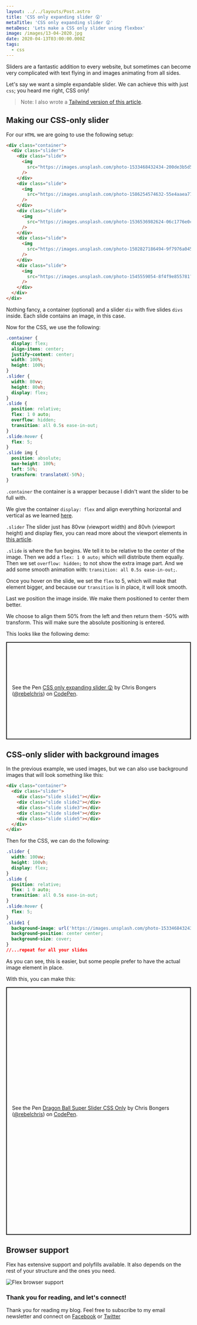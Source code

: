 ```yaml
---
layout: ../../layouts/Post.astro
title: 'CSS only expanding slider 😲'
metaTitle: 'CSS only expanding slider 😲'
metaDesc: 'Lets make a CSS only slider using flexbox'
image: /images/13-04-2020.jpg
date: 2020-04-13T03:00:00.000Z
tags:
  - css
---
```


Sliders are a fantastic addition to every website, but sometimes can become very complicated with text flying in and images animating from all sides.

Let's say we want a simple expandable slider. We can achieve this with just `css`; you heard me right, CSS only!

> Note: I also wrote a [Tailwind version of this article](https://daily-dev-tips.com/posts/tailwind-expanding-slider/).

## Making our CSS-only slider

For our `HTML` we are going to use the following setup:

```html
<div class="container">
  <div class="slider">
    <div class="slide">
      <img
        src="https://images.unsplash.com/photo-1533468432434-200de3b5d528?ixlib=rb-1.2.1&ixid=eyJhcHBfaWQiOjEyMDd9&auto=format&fit=crop&w=975&q=80"
      />
    </div>
    <div class="slide">
      <img
        src="https://images.unsplash.com/photo-1586254574632-55e4aaea7793?ixlib=rb-1.2.1&ixid=eyJhcHBfaWQiOjEyMDd9&auto=format&fit=crop&w=934&q=80"
      />
    </div>
    <div class="slide">
      <img
        src="https://images.unsplash.com/photo-1536536982624-06c1776e0ca8?ixlib=rb-1.2.1&ixid=eyJhcHBfaWQiOjEyMDd9&auto=format&fit=crop&w=934&q=80"
      />
    </div>
    <div class="slide">
      <img
        src="https://images.unsplash.com/photo-1502827186494-9f7976a04548?ixlib=rb-1.2.1&ixid=eyJhcHBfaWQiOjEyMDd9&auto=format&fit=crop&w=976&q=80"
      />
    </div>
    <div class="slide">
      <img
        src="https://images.unsplash.com/photo-1545559054-8f4f9e855781?ixlib=rb-1.2.1&ixid=eyJhcHBfaWQiOjEyMDd9&auto=format&fit=crop&w=934&q=80"
      />
    </div>
  </div>
</div>
```

Nothing fancy, a container (optional) and a slider `div` with five slides `divs` inside. Each slide contains an image, in this case.

Now for the CSS, we use the following:

```css
.container {
  display: flex;
  align-items: center;
  justify-content: center;
  width: 100%;
  height: 100%;
}
.slider {
  width: 80vw;
  height: 80vh;
  display: flex;
}
.slide {
  position: relative;
  flex: 1 0 auto;
  overflow: hidden;
  transition: all 0.5s ease-in-out;
}
.slide:hover {
  flex: 5;
}
.slide img {
  position: absolute;
  max-height: 100%;
  left: 50%;
  transform: translateX(-50%);
}
```

`.container` the container is a wrapper because I didn't want the slider to be full with.

We give the container `display: flex` and align everything horizontal and vertical as we learned [here](https://daily-dev-tips.com/posts/css-flexbox-most-easy-center-vertical-and-horizontal/).

`.slider` The slider just has 80vw (viewport width) and 80vh (viewport height) and display flex, you can read more about the viewport elements in [this article](https://daily-dev-tips.com/posts/how-to-work-with-css-viewport-units/).

`.slide` is where the fun begins. We tell it to be relative to the center of the image. Then we add a `flex: 1 0 auto;` which will distribute them equally. Then we set `overflow: hidden;` to not show the extra image part. And we add some smooth animation with: `transition: all 0.5s ease-in-out;`.

Once you hover on the slide, we set the `flex` to 5, which will make that element bigger, and because our `transition` is in place, it will look smooth.

Last we position the image inside. We make them positioned to center them better.

We choose to align them 50% from the left and then return them -50% with transform. This will make sure the absolute positioning is entered.

This looks like the following demo:

<p class="codepen" data-height="265" data-theme-id="dark" data-default-tab="html,result" data-user="rebelchris" data-slug-hash="gOaYjpe" style="height: 265px; box-sizing: border-box; display: flex; align-items: center; justify-content: center; border: 2px solid; margin: 1em 0; padding: 1em;" data-pen-title="CSS only expanding slider 😲">
  <span>See the Pen <a href="https://codepen.io/rebelchris/pen/gOaYjpe">
  CSS only expanding slider 😲</a> by Chris Bongers (<a href="https://codepen.io/rebelchris">@rebelchris</a>)
  on <a href="https://codepen.io">CodePen</a>.</span>
</p>
<script async src="https://static.codepen.io/assets/embed/ei.js"></script>

## CSS-only slider with background images

In the previous example, we used images, but we can also use background images that will look something like this:

```html
<div class="container">
  <div class="slider">
    <div class="slide slide1"></div>
    <div class="slide slide2"></div>
    <div class="slide slide3"></div>
    <div class="slide slide4"></div>
    <div class="slide slide5"></div>
  </div>
</div>
```

Then for the CSS, we can do the following:

```css
.slider {
  width: 100vw;
  height: 100vh;
  display: flex;
}
.slide {
  position: relative;
  flex: 1 0 auto;
  transition: all 0.5s ease-in-out;
}
.slide:hover {
  flex: 5;
}
.slide1 {
  background-image: url('https://images.unsplash.com/photo-1533468432434-200de3b5d528?ixlib=rb-1.2.1&ixid=eyJhcHBfaWQiOjEyMDd9&auto=format&fit=crop&w=975&q=80');
  background-position: center center;
  background-size: cover;
}
//...repeat for all your slides
```

As you can see, this is easier, but some people prefer to have the actual image element in place.

With this, you can make this:

<p class="codepen" data-height="674" data-theme-id="dark" data-default-tab="result" data-user="rebelchris" data-slug-hash="yLYyRpp" style="height: 674px; box-sizing: border-box; display: flex; align-items: center; justify-content: center; border: 2px solid; margin: 1em 0; padding: 1em;" data-pen-title="Dragon Ball Super Slider CSS Only">
  <span>See the Pen <a href="https://codepen.io/rebelchris/pen/yLYyRpp">
  Dragon Ball Super Slider CSS Only</a> by Chris Bongers (<a href="https://codepen.io/rebelchris">@rebelchris</a>)
  on <a href="https://codepen.io">CodePen</a>.</span>
</p>
<script async src="https://static.codepen.io/assets/embed/ei.js"></script>

## Browser support

Flex has extensive support and polyfills available. It also depends on the rest of your structure and the ones you need.

![Flex browser support](https://caniuse.bitsofco.de/image/flexbox.png)

### Thank you for reading, and let's connect!

Thank you for reading my blog. Feel free to subscribe to my email newsletter and connect on [Facebook](https://www.facebook.com/DailyDevTipsBlog) or [Twitter](https://twitter.com/DailyDevTips1)
